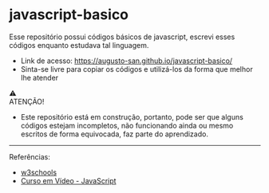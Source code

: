 # javascript-basico
Esse repositório possui códigos básicos de javascript, escrevi esses códigos enquanto estudava tal linguagem. 

- Link de acesso: https://augusto-san.github.io/javascript-basico/
- Sinta-se livre para copiar os códigos e utilizá-los da forma que melhor lhe atender

:warning:	
ATENÇÃO!
- Este repositório está em construção, portanto, pode ser que alguns códigos estejam incompletos, não funcionando ainda ou mesmo escritos de forma equivocada, faz parte do aprendizado.


---
Referências: 
- [w3schools](https://www.w3schools.com/js/default.asp)
- [Curso em Vídeo - JavaScript](https://www.youtube.com/playlist?list=PLntvgXM11X6pi7mW0O4ZmfUI1xDSIbmTm)
